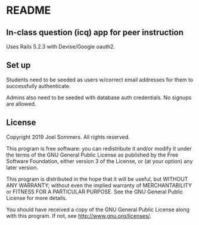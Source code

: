 # README

## In-class question (icq) app for peer instruction 

Uses Rails 5.2.3 with Devise/Google oauth2.  

## Set up

Students need to be seeded as users w/correct email addresses for them to
successfully authenticate.

Admins also need to be seeded with database auth credentials.  No signups
are allowed.

## License

Copyright 2019 Joel Sommers. All rights reserved.

This program is free software: you can redistribute it and/or modify
it under the terms of the GNU General Public License as published by
the Free Software Foundation, either version 3 of the License, or
(at your option) any later version.

This program is distributed in the hope that it will be useful,
but WITHOUT ANY WARRANTY; without even the implied warranty of
MERCHANTABILITY or FITNESS FOR A PARTICULAR PURPOSE.  See the
GNU General Public License for more details.

You should have received a copy of the GNU General Public License
along with this program.  If not, see <http://www.gnu.org/licenses/>.
